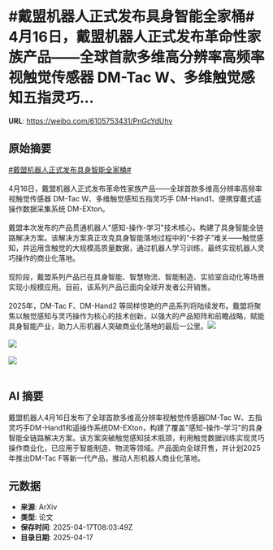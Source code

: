 # #戴盟机器人正式发布具身智能全家桶# 4月16日，戴盟机器人正式发布革命性家族产品——全球首款多维高分辨率高频率视触觉传感器 DM-Tac W、多维触觉感知五指灵巧...

**URL**: https://weibo.com/6105753431/PnGcYdUhv

## 原始摘要

<a href="https://m.weibo.cn/search?containerid=231522type%3D1%26t%3D10%26q%3D%23%E6%88%B4%E7%9B%9F%E6%9C%BA%E5%99%A8%E4%BA%BA%E6%AD%A3%E5%BC%8F%E5%8F%91%E5%B8%83%E5%85%B7%E8%BA%AB%E6%99%BA%E8%83%BD%E5%85%A8%E5%AE%B6%E6%A1%B6%23&amp;extparam=%23%E6%88%B4%E7%9B%9F%E6%9C%BA%E5%99%A8%E4%BA%BA%E6%AD%A3%E5%BC%8F%E5%8F%91%E5%B8%83%E5%85%B7%E8%BA%AB%E6%99%BA%E8%83%BD%E5%85%A8%E5%AE%B6%E6%A1%B6%23" data-hide=""><span class="surl-text">#戴盟机器人正式发布具身智能全家桶#</span></a> <br><br>4月16日，戴盟机器人正式发布革命性家族产品——全球首款多维高分辨率高频率视触觉传感器 DM-Tac W、多维触觉感知五指灵巧手 DM-Hand1、便携穿戴式遥操作数据采集系统 DM-EXton。<br><br>戴盟本次发布的产品贯通机器人"感知-操作-学习"技术核心，构建了具身智能全链路解决方案。该解决方案真正攻克具身智能落地过程中的“卡脖子”难关——触觉感知，并运用含触觉的大规模高质量数据，通过机器人学习训练，最终实现机器人灵巧操作的商业化落地。<br><br>现阶段，戴盟系列产品已在具身智能、智慧物流、智能制造、实验室自动化等场景实现小规模应用。目前，该系列产品已面向全球开发者公开销售。<br><br>2025年，DM-Tac F、DM-Hand2 等同样惊艳的产品系列将陆续发布。戴盟将聚焦以触觉感知与灵巧操作为核心的技术创新，以强大的产品矩阵和前瞻战略，赋能具身智能产业，助力人形机器人突破商业化落地的最后一公里。<img style="" src="https://tvax3.sinaimg.cn/large/006Fd7o3ly1i0jttxkpv2j32w740le81.jpg" referrerpolicy="no-referrer"><br><br><img style="" src="https://tvax2.sinaimg.cn/large/006Fd7o3ly1i0jttww8oxj30ox0e4762.jpg" referrerpolicy="no-referrer"><br><br><img style="" src="https://tvax4.sinaimg.cn/large/006Fd7o3ly1i0jttwyr2jj31zv0vzh05.jpg" referrerpolicy="no-referrer"><br><br>

## AI 摘要

戴盟机器人4月16日发布了全球首款多维高分辨率视触觉传感器DM-Tac W、五指灵巧手DM-Hand1和遥操作系统DM-EXton，构建了覆盖"感知-操作-学习"的具身智能全链路解决方案。该方案突破触觉感知技术瓶颈，利用触觉数据训练实现灵巧操作商业化，已应用于智能制造、物流等领域。产品面向全球开售，并计划2025年推出DM-Tac F等新一代产品，推动人形机器人商业化落地。

## 元数据

- **来源**: ArXiv
- **类型**: 论文
- **保存时间**: 2025-04-17T08:03:49Z
- **目录日期**: 2025-04-17

